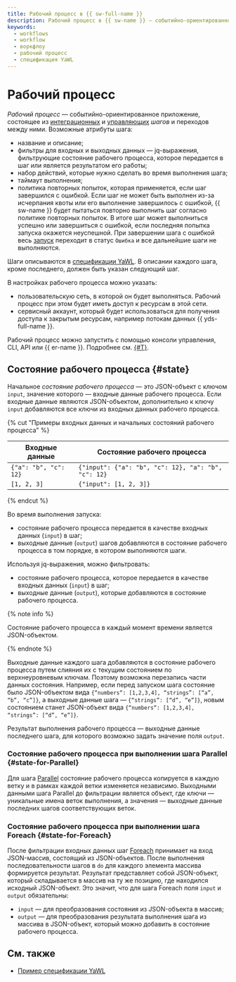 ```yaml
---
title: Рабочий процесс в {{ sw-full-name }}
description: Рабочий процесс в {{ sw-name }} — событийно-ориентированное приложение, состоящее из шагов и переходов между ними.
keywords:
  - workflows
  - workflow
  - воркфлоу
  - рабочий процесс
  - спецификация YaWL
---
```


# Рабочий процесс

_Рабочий процесс_ — событийно-ориентированное приложение, состоящее из [интеграционных](yawl/index.md#integration-steps) и [управляющих](yawl/index.md#management-steps) _шагов_ и переходов между ними. Возможные атрибуты шага:

* название и описание;
* фильтры для входных и выходных данных — jq-выражения, фильтрующие состояние рабочего процесса, которое передается в шаг или является результатом его работы;
* набор действий, которые нужно сделать во время выполнения шага;
* таймаут выполнения;
* политика повторных попыток, которая применяется, если шаг завершился с ошибкой. Если шаг не может быть выполнен из-за исчерпания квоты или его выполнение завершилось с ошибкой, {{ sw-name }} будет пытаться повторно выполнить шаг согласно политике повторных попыток. В итоге шаг может выполниться успешно или завершиться с ошибкой, если последняя попытка запуска окажется неуспешной. При завершении шага с ошибкой весь [запуск](execution.md) переходит в статус `Ошибка` и все дальнейшие шаги не выполняются.

Шаги описываются в [спецификации YaWL](yawl/index.md). В описании каждого шага, кроме последнего, должен быть указан следующий шаг.

В настройках рабочего процесса можно указать:
* пользовательскую сеть, в которой он будет выполняться. Рабочий процесс при этом будет иметь доступ к ресурсам в этой сети.
* сервисный аккаунт, который будет использоваться для получения доступа к закрытым ресурсам, например потокам данных {{ yds-full-name }}.

Рабочий процесс можно запустить с помощью консоли управления, CLI, API или {{ er-name }}. Подробнее см. [{#T}](execution.md).

## Состояние рабочего процесса {#state}

Начальное _состояние рабочего процесса_ — это JSON-объект с ключом `input`, значение которого — входные данные рабочего процесса. Если входные данные являются JSON-объектом, дополнительно к ключу `input` добавляются все ключи из входных данных рабочего процесса.

{% cut "Примеры входных данных и начальных состояний рабочего процесса" %}

Входные данные | Состояние рабочего процесса
--- | ---
`{"a": "b", "c": 12}` | `{"input": {"a": "b", "c": 12}, "a": "b", "c": 12}`
`[1, 2, 3]` | `{"input": [1, 2, 3]}`

{% endcut %}

Во время выполнения запуска:
* состояние рабочего процесса передается в качестве входных данных (`input`) в шаг;
* выходные данные (`output`) шагов добавляются в состояние рабочего процесса в том порядке, в котором выполняются шаги.

Используя jq-выражения, можно фильтровать:
* состояние рабочего процесса, которое передается в качестве входных данных (`input`) в шаг;
* выходные данные (`output`), которые добавляются в состояние рабочего процесса.

{% note info %}

Состояние рабочего процесса в каждый момент времени является JSON-объектом.

{% endnote %}

Выходные данные каждого шага добавляются в состояние рабочего процесса путем слияния их с текущим состоянием по верхнеуровневым ключам. Поэтому возможна перезапись части данных состояния. Например, если перед запуском шага состояние было JSON-объектом вида `{“numbers“: [1,2,3,4], “strings”: [“a”, “b”, “c”]}`, а выходные данные шага — `{“strings”: [“d”, “e”]}`, новым состоянием станет JSON-объект вида `{“numbers“: [1,2,3,4], “strings”: [“d”, “e”]}`.

Результат выполнения рабочего процесса — выходные данные последнего шага, для которого возможно задать значение поля `output`. 

### Состояние рабочего процесса при выполнении шага Parallel {#state-for-Parallel}

Для шага [Parallel](yawl/management/parallel.md) состояние рабочего процесса копируется в каждую ветку и в рамках каждой ветки изменяется независимо. Выходными данными шага Parallel до фильтрации является объект, где ключи — уникальные имена веток выполнения, а значения — выходные данные последних шагов соответствующих веток.

### Состояние рабочего процесса при выполнении шага Foreach {#state-for-Foreach}

После фильтрации входных данных шаг [Foreach](yawl/management/foreach.md) принимает на вход JSON-массив, состоящий из JSON-объектов. После выполнения последовательности шагов в `do` для каждого элемента массива формируется результат. Результат представляет собой JSON-объект, который складывается в массив на ту же позицию, где находился исходный JSON-объект. Это значит, что для шага Foreach поля `input` и `output` обязательны:
* `input` — для преобразования состояния из JSON-объекта в массив;
* `output` — для преобразования результата выполнения шага из массива в JSON-объект, который можно добавить в состояние рабочего процесса.

## См. также

* [Пример спецификации YaWL](yawl/index.md#spec-example)
